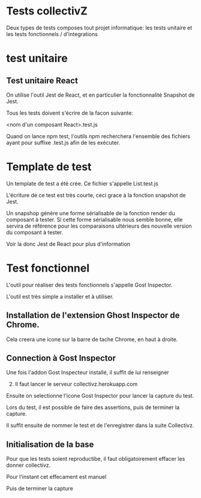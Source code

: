 # Tests collectivZ


Deux types de tests composes tout projet informatique: les tests unitaire et les tests fonctionnels / d'integrations


# test unitaire

## Test unitaire React

On utilise l'outil Jest de React, et en particulier la fonctionnalité Snapshot de Jest.

Tous les tests doivent s'écrire de la facon suivante:

<nom d'un composant React>.test.js

Quand on lance npm test, l'outils npm recherchera l'ensemble des fichiers ayant pour suffixe .test.js afin
de les exécuter.

# Template de test

Un template de test a été crée. Ce fichier s'appelle List.test.js

L'écriture de ce test est très courte, ceci grace à la fonction snapshot de Jest.

Un snapshop génère une forme sérialisable de la fonction render du composant à tester.
Si cette forme sérialisable nous semble bonne, elle servira de référence pour les comparaisons ultérieurs des
nouvelle version du composant à tester.

Voir la donc Jest de React pour plus d'information


# Test fonctionnel

L'outil pour réaliser des tests fonctionnels s'appelle Gost Inspector.

L'outil est très simple a installer et à utiliser.

## Installation de l'extension Ghost Inspector de Chrome.

Cela creera une icone sur la barre de tache Chrome, en haut à droite.


## Connection à Gost Inspector

Une fois l'addon Gost Inspecteur installé, il suffit de lui renseigner

2) Il faut lancer le serveur collectivz.herokuapp.com

Ensuite on selectionne l'icone Gost Inspector pour lancer la capture du test.

Lors du test, il est possible de faire des assertions, puis de terminer la capture.

Il suffit ensuite de nommer le test et de l'enregistrer dans la suite Collectivz.


## Initialisation de la base

Pour que les tests soient reproductibe, il faut obligatoirement effacer les donner collectivz.

Pour l'instant cet effecament est manuel


Puis de terminer la capture

